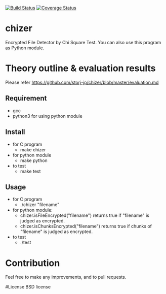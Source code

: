 [![Build Status](https://travis-ci.org/storj-jp/chizer.svg?branch=master)](https://travis-ci.org/storj-jp/chizer)
[![Coverage Status](https://coveralls.io/repos/storj-jp/chizer/badge.svg?branch=master)](https://coveralls.io/r/storj-jp/chi?branch=master)

# chizer
Encrypted File Detector by Chi Square Test. You can also use this program as Python module.

# Theory outline & evaluation results
Please refer https://github.com/storj-jp/chizer/blob/master/evaluation.md

## Requirement
* gcc
* python3 for using python module

## Install
* for C program
  -  make chizer 
* for python module
  - make python 
* to test
  - make test 

## Usage
* for C program
  - ./chizer "filename" 
* for python module:
  - chizer.isFileEncrypted("filename") returns true if "filename" is judged as encrypted.
  - chizer.isChunksEncrypted("filename") returns true if chunks of "filename" is judged as encrypted.
* to test
  - ./test
  
# Contribution
Feel free to make any improvements, and to pull requests. 

#License
BSD license
